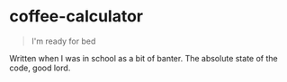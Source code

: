 # coffee-calculator

> I'm ready for bed

Written when I was in school as a bit of banter. The absolute state of the code, good lord.
